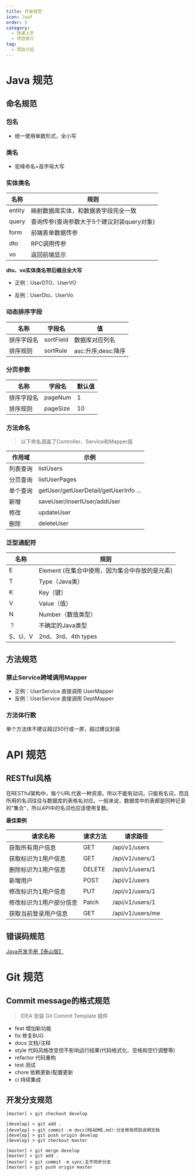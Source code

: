 ```yaml
---
title: 开发规范
icon: leaf
order: 5
category:
  - 快速上手
  - 项目简介
tag:
  - 项目介绍
---
```


# Java 规范
## 命名规范

### 包名
- 统一使用单数形式，全小写

### 类名
- 驼峰命名+首字母大写

### 实体类名
  
| 名称   | 规则                                       |
| ------ | ------------------------------------------ |
| entity | 映射数据库实体，和数据表字段完全一致       |
| query  | 查询传参(查询参数大于5个建议封装query对象) |
| form   | 前端表单数据传参                           |
| dto    | RPC调用传参                                |
| vo     | 返回前端显示               |



**dto、vo实体类名带后缀且全大写**
  
- 正例：UserDTO、UserVO

- 反例：UserDto、UserVo

### 动态排序字段

| 名称       | 字段名    | 值                 |
| ---------- | --------- | ------------------ |
| 排序字段名 | sortField | 数据库对应列名     |
| 排序规则   | sortRule   | asc:升序;desc:降序 |

### 分页参数

| 名称       | 字段名   | 默认值 |
| ---------- | -------- | ------ |
| 排序字段名 | pageNum  | 1      |
| 排序规则   | pageSize | 10     |

### 方法命名

> 以下命名涵盖了Controller、Service和Mapper层

| 作用域   | 示例                                  |
| -------- | ------------------------------------- |
| 列表查询 | listUsers                             |
| 分页查询 | listUserPages                      |
| 单个查询 | getUser/getUserDetail/getUserInfo ... |
| 新增     | saveUser/insertUser/addUser           |
| 修改     | updateUser                            |
| 删除     | deleteUser                            |

### 泛型通配符

| 名称    | 规则                                           |
| ------- | ---------------------------------------------- |
| E       | Element (在集合中使用，因为集合中存放的是元素) |
| T       | Type（Java类）                                 |
| K       | Key（键）                                      |
| V       | Value（值）                                    |
| N       | Number（数值类型）                             |
| ？      | 不确定的Java类型                               |
| S、U、V | 2nd、3rd、4th types                            |


## 方法规范


### 禁止Service跨域调用Mapper

- 正例：UserService 直接调用 UserMapper
- 反例：UserService 直接调用 DeptMapper


### 方法体行数

单个方法体不建议超过50行或一屏，超过建议封装


# API 规范


## RESTful风格

在RESTful架构中，每个URL代表一种资源，所以不能有动词，只能有名词，而且所用的名词往往与数据库的表格名对应。一般来说，数据库中的表都是同种记录的"集合"，所以API中的名词也应该使用复数。

**最佳案例**


|请求名称|请求方法|请求路径|
|----|----|----|
|获取所有用户信息|GET|/api/v1/users|
|获取标识为1用户信息|GET|/api/v1/users/1|
|删除标识为1用户信息|DELETE|/api/v1/users/1|
|新增用户|POST|/api/v1/users|
|修改标识为1用户信息|PUT|/api/v1/users/1|
|修改标识为1用户部分信息|Patch|/api/v1/users/1 |
|获取当前登录用户信息|GET|/api/v1/users/me|

## 错误码规范

[Java开发手册【泰山版】](https://developer.aliyun.com/topic/java2020?utm_content=g_1000113416)


# Git 规范

## Commit message的格式规范

> IDEA 安装 Git Commit Template 插件

- feat 增加新功能
- fix 修复BUG
- docs 文档/注释
- style 代码风格改变但不影响运行结果(代码格式化、空格和空行调整等)
- refactor 代码重构
- test 测试
- chore 依赖更新/配置更新
- ci 持续集成


## 开发分支规范

```
[master] > git checkout develop

[develop] > git add .
[develop] > git commit -m docs(README.md):分支修改项目说明文档
[develop] > git push origin develop
[develop] > git checkout master

[master] > git merge develop
[master] > git add .
[master] > git commit -m sync:主干同步分支
[master] > git push origin master
```
